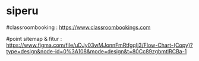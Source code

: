 # siperu

#classroombooking : https://www.classroombookings.com

#point sitemap & fitur : https://www.figma.com/file/uDJy03wMJonnFmRtfgqIj3/Flow-Chart-(Copy)?type=design&node-id=0%3A108&mode=design&t=80Cc89zgbmtlRCBa-1